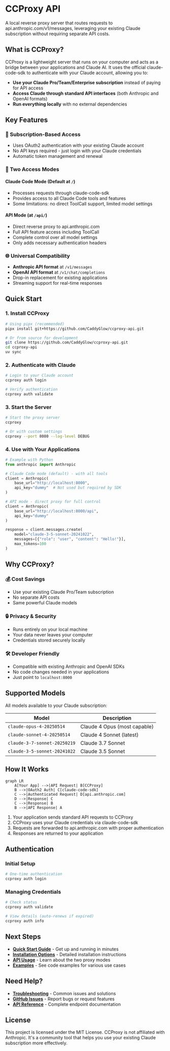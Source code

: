 # CCProxy API

A local reverse proxy server that routes requests to api.anthropic.com/v1/messages, leveraging your existing Claude subscription without requiring separate API costs.

## What is CCProxy?

CCProxy is a lightweight server that runs on your computer and acts as a bridge between your applications and Claude AI. It uses the official claude-code-sdk to authenticate with your Claude account, allowing you to:

- **Use your Claude Pro/Team/Enterprise subscription** instead of paying for API access
- **Access Claude through standard API interfaces** (both Anthropic and OpenAI formats)
- **Run everything locally** with no external dependencies

## Key Features

### 🔐 Subscription-Based Access
- Uses OAuth2 authentication with your existing Claude account
- No API keys required - just login with your Claude credentials
- Automatic token management and renewal

### 🔄 Two Access Modes

#### Claude Code Mode (Default at `/`)
- Processes requests through claude-code-sdk
- Provides access to all Claude Code tools and features
- Some limitations: no direct ToolCall support, limited model settings

#### API Mode (at `/api/`)
- Direct reverse proxy to api.anthropic.com
- Full API feature access including ToolCall
- Complete control over all model settings
- Only adds necessary authentication headers

### 🌐 Universal Compatibility
- **Anthropic API format** at `/v1/messages`
- **OpenAI API format** at `/v1/chat/completions`
- Drop-in replacement for existing applications
- Streaming support for real-time responses

## Quick Start

### 1. Install CCProxy

```bash
# Using pipx (recommended)
pipx install git+https://github.com/CaddyGlow/ccproxy-api.git

# Or from source for development
git clone https://github.com/CaddyGlow/ccproxy-api.git
cd ccproxy-api
uv sync
```

### 2. Authenticate with Claude

```bash
# Login to your Claude account
ccproxy auth login

# Verify authentication
ccproxy auth validate
```

### 3. Start the Server

```bash
# Start the proxy server
ccproxy

# Or with custom settings
ccproxy --port 8080 --log-level DEBUG
```

### 4. Use with Your Applications

```python
# Example with Python
from anthropic import Anthropic

# Claude Code mode (default) - with all tools
client = Anthropic(
    base_url="http://localhost:8000",
    api_key="dummy"  # Not used but required by SDK
)

# API mode - direct proxy for full control
client = Anthropic(
    base_url="http://localhost:8000/api",
    api_key="dummy"
)

response = client.messages.create(
    model="claude-3-5-sonnet-20241022",
    messages=[{"role": "user", "content": "Hello!"}],
    max_tokens=100
)
```

## Why CCProxy?

### 💰 Cost Savings
- Use your existing Claude Pro/Team subscription
- No separate API costs
- Same powerful Claude models

### 🔒 Privacy & Security
- Runs entirely on your local machine
- Your data never leaves your computer
- Credentials stored securely locally

### 🛠️ Developer Friendly
- Compatible with existing Anthropic and OpenAI SDKs
- No code changes needed in your applications
- Just point to `localhost:8000`

## Supported Models

All models available to your Claude subscription:

| Model | Description |
|-------|-------------|
| `claude-opus-4-20250514` | Claude 4 Opus (most capable) |
| `claude-sonnet-4-20250514` | Claude 4 Sonnet (latest) |
| `claude-3-7-sonnet-20250219` | Claude 3.7 Sonnet |
| `claude-3-5-sonnet-20241022` | Claude 3.5 Sonnet |

## How It Works

```mermaid
graph LR
    A[Your App] -->|API Request| B[CCProxy]
    B -->|OAuth2 Auth| C[claude-code-sdk]
    C -->|Authenticated Request| D[api.anthropic.com]
    D -->|Response| C
    C -->|Response| B
    B -->|API Response| A
```

1. Your application sends standard API requests to CCProxy
2. CCProxy uses your Claude credentials via claude-code-sdk
3. Requests are forwarded to api.anthropic.com with proper authentication
4. Responses are returned to your application

## Authentication

### Initial Setup
```bash
# One-time authentication
ccproxy auth login
```

### Managing Credentials
```bash
# Check status
ccproxy auth validate

# View details (auto-renews if expired)
ccproxy auth info
```

## Next Steps

- **[Quick Start Guide](getting-started/quickstart.md)** - Get up and running in minutes
- **[Installation Options](getting-started/installation.md)** - Detailed installation instructions
- **[API Usage](user-guide/api-usage.md)** - Learn about the two proxy modes
- **[Examples](examples.md)** - See code examples for various use cases

## Need Help?

- **[Troubleshooting](getting-started/quickstart.md#troubleshooting)** - Common issues and solutions
- **[GitHub Issues](https://github.com/CaddyGlow/ccproxy-api/issues)** - Report bugs or request features
- **[API Reference](api-reference.md)** - Complete endpoint documentation

## License

This project is licensed under the MIT License. CCProxy is not affiliated with Anthropic. It's a community tool that helps you use your existing Claude subscription more effectively.

